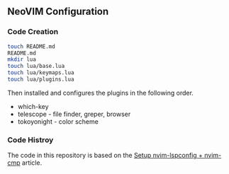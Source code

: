 ## NeoVIM Configuration

### Code Creation

```bash
touch README.md
README.md
mkdir lua
touch lua/base.lua
touch lua/keymaps.lua
touch lua/plugins.lua
```

Then installed and configures the plugins in the following order.

- which-key
- telescope - file finder, greper, browser
- tokoyonight - color scheme

### Code Histroy

The code in this repository is based on the
[Setup nvim-lspconfig + nvim-cmp](https://vonheikemen.github.io/devlog/tools/setup-nvim-lspconfig-plus-nvim-cmp/)
article.
